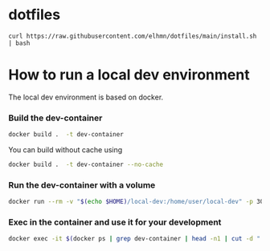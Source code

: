 # dotfiles

```
curl https://raw.githubusercontent.com/elhmn/dotfiles/main/install.sh | bash
```

# How to run a local dev environment

The local dev environment is based on docker.

### Build the dev-container

```bash
docker build .  -t dev-container
```

You can build without cache using

```bash
docker build .  -t dev-container --no-cache
```

### Run the dev-container with a volume

```bash
docker run --rm -v "$(echo $HOME)/local-dev:/home/user/local-dev" -p 3000:3000 -dt dev-container
```


### Exec in the container and use it for your development

```bash
docker exec -it $(docker ps | grep dev-container | head -n1 | cut -d " " -f 1) /bin/bash
```
